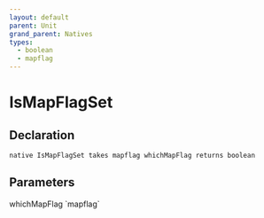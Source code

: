 ```yaml
---
layout: default
parent: Unit
grand_parent: Natives
types:
  - boolean
  - mapflag
---
```


# IsMapFlagSet

## Declaration

```
native IsMapFlagSet takes mapflag whichMapFlag returns boolean
```

## Parameters
<dl>
  <dt>whichMapFlag `mapflag`</dt>
  <dd></dd>
</dl>